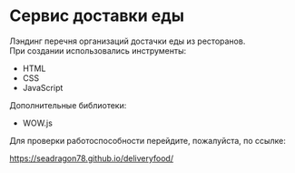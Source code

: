 # Сервис доставки еды

Лэндинг перечня организаций достачки еды из ресторанов.
<br>
При создании использовались инструменты:

- HTML
- CSS
- JavaScript

Дополнительные библиотеки:
- WOW.js

Для проверки работоспособности перейдите, пожалуйста, по ссылке:

https://seadragon78.github.io/deliveryfood/
